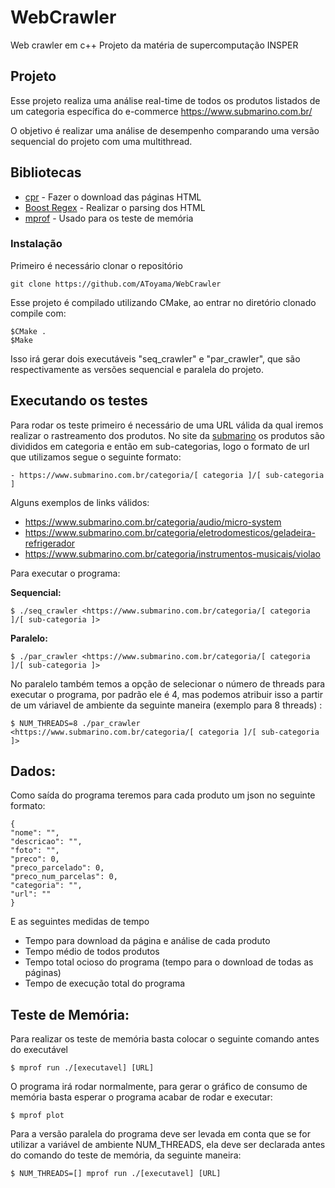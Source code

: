 # WebCrawler
Web crawler em c++
Projeto da matéria de supercomputação
INSPER

## Projeto

Esse projeto realiza uma análise real-time de todos os produtos listados de um categoria específica do e-commerce https://www.submarino.com.br/

O objetivo é realizar uma análise de desempenho comparando uma versão sequencial do projeto com uma multithread.

## Bibliotecas

* [cpr](https://whoshuu.github.io/cpr/) - Fazer o download das páginas HTML
* [Boost Regex](https://theboostcpplibraries.com/boost.regex) - Realizar o parsing dos HTML
* [mprof](https://pypi.org/project/memory_profiler/) - Usado para os teste de memória

### Instalação

Primeiro é necessário clonar o repositório

```
git clone https://github.com/AToyama/WebCrawler 
```
Esse projeto é compilado utilizando CMake, ao entrar no diretório clonado compile com:

```
$CMake .
$Make
```
Isso irá gerar dois executáveis "seq_crawler" e "par_crawler", que são respectivamente as versões sequencial e paralela do projeto.

## Executando os testes

Para rodar os teste primeiro é necessário de uma URL válida da qual iremos realizar o rastreamento dos produtos. No site da [submarino](https://www.submarino.com.br/) os produtos são divididos em categoria e então em sub-categorias, logo o formato de url que utilizamos segue o seguinte formato:


```
- https://www.submarino.com.br/categoria/[ categoria ]/[ sub-categoria ]
```

Alguns exemplos de links válidos:

- https://www.submarino.com.br/categoria/audio/micro-system
- https://www.submarino.com.br/categoria/eletrodomesticos/geladeira-refrigerador
- https://www.submarino.com.br/categoria/instrumentos-musicais/violao

Para executar o programa:

**Sequencial:**

```
$ ./seq_crawler <https://www.submarino.com.br/categoria/[ categoria ]/[ sub-categoria ]>
```

**Paralelo:**

```
$ ./par_crawler <https://www.submarino.com.br/categoria/[ categoria ]/[ sub-categoria ]>
```

No paralelo também temos a opção de selecionar o número de threads para executar o programa, por padrão ele é 4, mas podemos atribuir isso a partir de um váriavel de ambiente da seguinte maneira (exemplo para 8  threads) :

```
$ NUM_THREADS=8 ./par_crawler <https://www.submarino.com.br/categoria/[ categoria ]/[ sub-categoria ]>
```
## Dados:

Como saída do programa teremos para cada produto um json no seguinte formato:

```
{
"nome": "",
"descricao": "",
"foto": "",
"preco": 0,
"preco_parcelado": 0,
"preco_num_parcelas": 0,
"categoria": "",
"url": ""
}
```

E as seguintes medidas de tempo

- Tempo para download da página e análise de cada produto
- Tempo médio de todos produtos
- Tempo total ocioso do programa (tempo para o download de todas as páginas)
- Tempo de execução total do programa

## Teste de Memória:

Para realizar os teste de memória basta colocar o seguinte comando antes do executável

```
$ mprof run ./[executavel] [URL]
```

O programa irá rodar normalmente, para gerar o gráfico de consumo de memória basta esperar o programa acabar de rodar e executar:

```
$ mprof plot
```

Para a versão paralela do programa deve ser levada em conta que se for utilizar a variável de ambiente NUM_THREADS, ela deve ser declarada antes do comando do teste de memória, da seguinte maneira:

```
$ NUM_THREADS=[] mprof run ./[executavel] [URL]
```
